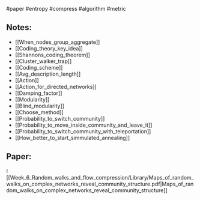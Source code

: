 #paper #entropy #compress #algorithm #metric 

## Notes:
- [[When_nodes_group_aggregate]]
- [[Coding_theory_key_idea]]
- [[Shannons_coding_theorem]]
- [[Cluster_walker_trap]]
- [[Coding_scheme]]
- [[Avg_description_length]]
- [[Action]]
- [[Action_for_directed_networks]]
- [[Damping_factor]]
- [[Modularity]]
- [[Blind_modularity]]
- [[Choose_method]]
- [[Probability_to_switch_community]]
- [[Probability_to_move_inside_community_and_leave_it]]
- [[Probability_to_switch_community_with_teleportation]]
- [[How_better_to_start_simmulated_annealing]]


## Paper:

![[Week_6_Random_walks_and_flow_compression/Library/Maps_of_random_walks_on_complex_networks_reveal_community_structure.pdf|Maps_of_random_walks_on_complex_networks_reveal_community_structure]]